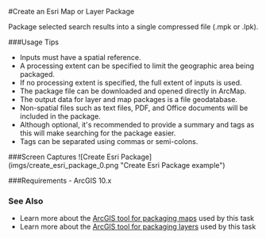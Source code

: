 #Create an Esri Map or Layer Package

Package selected search results into a single compressed file (.mpk or .lpk).

###Usage Tips
  - Inputs must have a spatial reference.
  - A processing extent can be specified to limit the geographic area being packaged.
  - If no processing extent is specified, the full extent of inputs is used.
  - The package file can be downloaded and opened directly in ArcMap.
  - The output data for layer and map packages is a file geodatabase.
  - Non-spatial files such as text files, PDF, and Office documents will be included in the package.
  - Although optional, it's recommended to provide a summary and tags as this will make searching for the package easier.
  - Tags can be separated using commas or semi-colons.

###Screen Captures
![Create Esri Package] (imgs/create_esri_package_0.png "Create Esri Package example")

###Requirements
    - ArcGIS 10.x

### See Also
[ArcGIS tool for packaging maps]: http://resources.arcgis.com/en/help/main/10.2/#/Package_Map/0017000000q5000000/ "Package Map"
[ArcGIS tool for packaging layers]: http://resources.arcgis.com/en/help/main/10.2/#/Package_Layer/0017000000q4000000/ "Package Layer"
- Learn more about the [ArcGIS tool for packaging maps] used by this task
- Learn more about the [ArcGIS tool for packaging layers] used by this task


[Voyager Search]:http://voyagersearch.com/
[@VoyagerGIS]:https://twitter.com/voyagergis
[github]:https://github.com/voyagersearch/tasks

